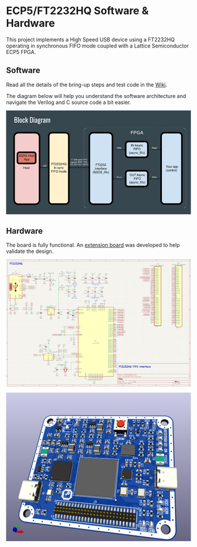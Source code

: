 # ECP5/FT2232HQ Software & Hardware
This project implements a High Speed USB device using a FT2232HQ operating in synchronous FIFO mode coupled with a Lattice Semiconductor ECP5 FPGA. 

## Software
Read all the details of the bring-up steps and test code in the [Wiki](https://github.com/gildobjanschi/ECP5_BGA381_FT2232HQ_FIFO/wiki).

The diagram below will help you understand the software architecture and navigate the Verilog and C source code a bit easier.

![Block Diagram](block_diagram.jpg)

## Hardware
The board is fully functional. An [extension board](https://github.com/gildobjanschi/ECP5_BGA381_FT2232HQ_FIFO_EXT) was developed to help validate the design.

[<img src="schematics_preview.png">](https://github.com/gildobjanschi/ECP5_BGA381_FT2232HQ_FIFO/blob/main/kicad/ECP5.pdf)

![Board rendering](https://github.com/gildobjanschi/ECP5_BGA381_FT2232HQ_FIFO/blob/main/ECP5.jpg)

